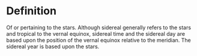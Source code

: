 # Definition

Of or pertaining to the stars. Although sidereal generally refers to the
stars and tropical to the vernal equinox, sidereal time and the sidereal
day are based upon the position of the vernal equinox relative to the
meridian. The sidereal year is based upon the stars.
